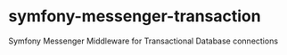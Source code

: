 # symfony-messenger-transaction
Symfony Messenger Middleware for Transactional Database connections
